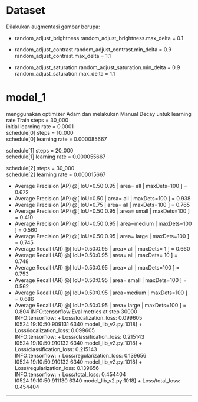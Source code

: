 # Dataset

Dilakukan augmentasi gambar berupa:

-   random_adjust_brightness
    random_adjust_brightness.max_delta = 0.1 <br>

-   random_adjust_contrast
    random_adjust_contrast.min_delta = 0.9 <br>
    random_adjust_contrast.max_delta = 1.1 <br>

-   random_adjust_saturation
    random_adjust_saturation.min_delta = 0.9 <br>
    random_adjust_saturation.max_delta = 1.1 <br>

# model_1

menggunakan optimizer Adam dan melakukan Manual Decay untuk learning rate
Train steps = 30_000 <br>
initial learning rate = 0.0001 <br>
schedule[0] steps = 10_000 <br>
schedule[0] learning rate = 0.000085667 <br>

schedule[1] steps = 20_000 <br>
schedule[1] learning rate = 0.000055667 <br>

schedule[2] steps = 30_000 <br>
schedule[2] learning rate = 0.000015667 <br>

-   Average Precision (AP) @[ IoU=0.50:0.95 | area= all | maxDets=100 ] = 0.672
-   Average Precision (AP) @[ IoU=0.50 | area= all | maxDets=100 ] = 0.938
-   Average Precision (AP) @[ IoU=0.75 | area= all | maxDets=100 ] = 0.765
-   Average Precision (AP) @[ IoU=0.50:0.95 | area= small | maxDets=100 ] = 0.410
-   Average Precision (AP) @[ IoU=0.50:0.95 | area=medium | maxDets=100 ] = 0.560
-   Average Precision (AP) @[ IoU=0.50:0.95 | area= large | maxDets=100 ] = 0.745
-   Average Recall (AR) @[ IoU=0.50:0.95 | area= all | maxDets= 1 ] = 0.660
-   Average Recall (AR) @[ IoU=0.50:0.95 | area= all | maxDets= 10 ] = 0.748
-   Average Recall (AR) @[ IoU=0.50:0.95 | area= all | maxDets=100 ] = 0.753
-   Average Recall (AR) @[ IoU=0.50:0.95 | area= small | maxDets=100 ] = 0.562
-   Average Recall (AR) @[ IoU=0.50:0.95 | area=medium | maxDets=100 ] = 0.686
-   Average Recall (AR) @[ IoU=0.50:0.95 | area= large | maxDets=100 ] = 0.804
    INFO:tensorflow:Eval metrics at step 30000 <br>
    INFO:tensorflow: + Loss/localization_loss: 0.099605 <br>
    I0524 19:10:50.909131 6340 model_lib_v2.py:1018] + Loss/localization_loss: 0.099605 <br>
    INFO:tensorflow: + Loss/classification_loss: 0.215143 <br>
    I0524 19:10:50.910132 6340 model_lib_v2.py:1018] + Loss/classification_loss: 0.215143 <br>
    INFO:tensorflow: + Loss/regularization_loss: 0.139656 <br>
    I0524 19:10:50.910132 6340 model_lib_v2.py:1018] + Loss/regularization_loss: 0.139656 <br>
    INFO:tensorflow: + Loss/total_loss: 0.454404 <br>
    I0524 19:10:50.911130 6340 model_lib_v2.py:1018] + Loss/total_loss: 0.454404 <br>

---
